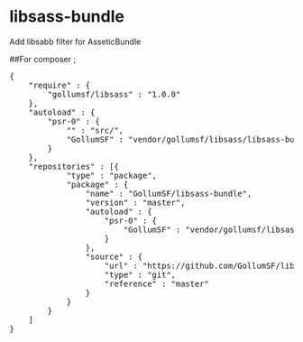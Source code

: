# libsass-bundle
Add libsabb filter for AsseticBundle


##For composer ;

<pre>
{
	"require" : {
		"gollumsf/libsass" : "1.0.0"
	},
	"autoload" : {
		"psr-0" : {
			"" : "src/",
			"GollumSF" : "vendor/gollumsf/libsass/libsass-bundle"
		}
	},
	"repositories" : [{
			"type" : "package",
			"package" : {
				"name" : "GollumSF/libsass-bundle",
				"version" : "master",
				"autoload" : {
					"psr-0" : {
						"GollumSF" : "vendor/gollumsf/libsass/libsass-bundle"
					}
				},
				"source" : {
					"url" : "https://github.com/GollumSF/libsass-bundle.git",
					"type" : "git",
					"reference" : "master"
				}
			}
		}
	]
}
</pre>
